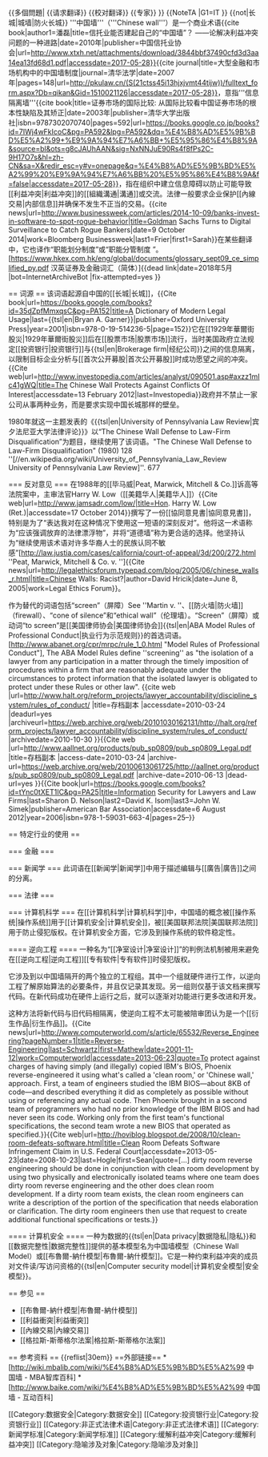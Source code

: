 {{多個問題|
{{请求翻译}}
{{校对翻译}}
{{专家}}
}}
{{NoteTA
|G1=IT
}}
{{not|长城|城墙|防火长城}}
'''中国墙'''（'''Chinese wall'''）是一个商业术语<ref>{{cite book|author1=潘磊|title=信托业能否建起自己的“中国墙”？ ——论解决利益冲突问题的一种进路|date=2010年|publisher=中国信托业协会|url=http://www.xtxh.net/attachments/download/3844bbf37490cfd3d3aa14ea13fd68d1.pdf|accessdate=2017-05-28}}</ref><ref>{{cite journal|title=大型金融和市场机构中的中国墙制度|journal=清华法学|date=2007年|pages=148|url=http://pkulaw.cn/(S(21ctss45i13hjxjvmt44tijw))/fulltext_form.aspx?Db=qikan&Gid=1510021126|accessdate=2017-05-28}}</ref>，意指'''信息隔离墙'''<ref>{{cite book|title=证券市场的国际比较: 从国际比较看中国证券市场的根本性缺陷及其矫正|date=2003年|publisher=清华大学出版社|isbn=9787302070740|pages=592|url=https://books.google.co.jp/books?id=7IWj4wFkIcoC&pg=PA592&lpg=PA592&dq=%E4%B8%AD%E5%9B%BD%E5%A2%99+%E9%9A%94%E7%A6%BB+%E5%95%86%E4%B8%9A&source=bl&ots=g8cJAUhAAN&sig=NxNNJuE90Rs4f8fPs2C-9H17O7s&hl=zh-CN&sa=X&redir_esc=y#v=onepage&q=%E4%B8%AD%E5%9B%BD%E5%A2%99%20%E9%9A%94%E7%A6%BB%20%E5%95%86%E4%B8%9A&f=false|accessdate=2017-05-28}}</ref>，指在组织中建立信息障碍以防止可能导致[[利益冲突|利益冲突]]的[[組織溝通|溝通]]或交流。法律一般要求企业保护[[內線交易|内部信息]]并确保不发生不正当的交易。<ref name="frier">{{cite news|url=http://www.businessweek.com/articles/2014-10-09/banks-invest-in-software-to-spot-rogue-behavior|title=Goldman Sachs Turns to Digital Surveillance to Catch Rogue Bankers|date=9 October 2014|work=Bloomberg Businessweek|last1=Frier|first1=Sarah}}</ref>在某些翻译中，它也译作“职能划分制度”或“职能分管制度 ”。<ref>[https://www.hkex.com.hk/eng/global/documents/glossary_sept09_ce_simplified_py.pdf 汉英证券及金融词汇（简体）]{{dead link|date=2018年5月 |bot=InternetArchiveBot |fix-attempted=yes }}</ref>

== 词源 ==
该词语起源自中国的[[长城|长城]]，<ref name="Garner2001">{{Cite book|url=https://books.google.com/books?id=35dZpfMmxqsC&pg=PA152|title=A Dictionary of Modern Legal Usage|last={{tsl|en|Bryan A. Garner}}|publisher=Oxford University Press|year=2001|isbn=978-0-19-514236-5|page=152}}</ref>它在[[1929年華爾街股災|1929年華爾街股災]]后在[[股票市场|股票市场]]流行，当时美国政府立法规定[[投资银行|投资银行]]与{{tsl|en|Brokerage firm|经纪公司}}之间的信息隔离，以限制目标企业分析与[[首次公开募股|首次公开募股]]时成功愿望之间的冲突。<ref>{{Cite web|url=http://www.investopedia.com/articles/analyst/090501.asp#axzz1mIc41gWQ|title=The Chinese Wall Protects Against Conflicts Of Interest|accessdate=13 February 2012|last=Investopedia}}</ref>政府并不禁止一家公司从事两种业务，而是要求实现中国长城那样的壁垒。

1980年就这一主题发表的《{{tsl|en|University of Pennsylvania Law Review|宾夕法尼亚大学法律评论}}》以“The Chinese Wall Defense to Law-Firm Disqualification”为题目，继续使用了该词语。<ref>"The Chinese Wall Defense to Law-Firm Disqualification" (1980) 128 ''[//en.wikipedia.org/wiki/University_of_Pennsylvania_Law_Review University of Pennsylvania Law Review]''. 677</ref>

=== 反对意见 ===
在1988年的[[毕马威|Peat, Marwick, Mitchell & Co.]]诉高等法院案中，主审法官Harry W. Low（[[美籍华人|美籍华人]]）<ref>{{Cite web|url=http://www.jamsadr.com/low/|title=Hon. Harry W. Low (Ret.)|accessdate=17 October 2014}}</ref>撰写了一份[[協同意見書|協同意見書]]，特别是为了“表达我对在这种情况下使用这一短语的深刻反对”。他将这一术语称为“应该强调放弃的法律漂浮物”，并将“道德墙”称为更合适的选择。他坚持认为“继续使用该术语对许多华裔人士的民族认同不敏感”<ref name="Justia">[http://law.justia.com/cases/california/court-of-appeal/3d/200/272.html ''Peat, Marwick, Mitchell & Co. v. '']</ref><ref>{{Cite news|url=http://legalethicsforum.typepad.com/blog/2005/06/chinese_walls_r.html|title=Chinese Walls: Racist?|author=David Hricik|date=June 8, 2005|work=Legal Ethics Forum}}</ref>。

作为替代的词语包括“screen”（屏障）<ref>See ''Martin v. ''</ref>、[[防火墙|防火墙]]（firewall）、“cone of silence”和“ethical wall”（伦理墙）。“Screen”（屏障）或动词“to screen”是[[美国律师协会|美国律师协会]]{{tsl|en|ABA Model Rules of Professional Conduct|执业行为示范规则}}的首选词语。<ref>[http://www.abanet.org/cpr/mrpc/rule_1_0.html "Model Rules of Professional Conduct"], The ABA Model Rules define ''screening'' as "the isolation of a lawyer from any participation in a matter through the timely imposition of procedures within a firm that are reasonably adequate under the circumstances to protect information that the isolated lawyer is obligated to protect under these Rules or other law". </ref><ref>{{cite web |url=http://www.halt.org/reform_projects/lawyer_accountability/discipline_system/rules_of_conduct/ |title=存档副本 |accessdate=2010-03-24 |deadurl=yes |archiveurl=https://web.archive.org/web/20101030162131/http://halt.org/reform_projects/lawyer_accountability/discipline_system/rules_of_conduct/ |archivedate=2010-10-30 }}</ref><ref>{{Cite web |url=http://www.aallnet.org/products/pub_sp0809/pub_sp0809_Legal.pdf |title=存档副本 |access-date=2010-03-24 |archive-url=https://web.archive.org/web/20100613061725/http://aallnet.org/products/pub_sp0809/pub_sp0809_Legal.pdf |archive-date=2010-06-13 |dead-url=yes }}</ref><ref>{{Cite book|url=https://books.google.com/books?id=tYnc0tXET1IC&pg=PA25|title=Information Security for Lawyers and Law Firms|last=Sharon D. Nelson|last2=David K. Isom|last3=John W. Simek|publisher=American Bar Association|accessdate=6 August 2012|year=2006|isbn=978-1-59031-663-4|pages=25–}}</ref>

== 特定行业的使用 ==

=== 金融 ===

=== 新闻学 ===
此词语在[[新闻学|新闻学]]中用于描述编辑与[[廣告|廣告]]之间的分离。

=== 法律 ===

=== 计算机科学 ===
在[[计算机科学|计算机科学]]中，中国墙的概念被[[操作系统|操作系统]]用于[[计算机安全|计算机安全]]，被[[美国联邦法院|美国联邦法院]]用于防止侵犯版权。在计算机安全方面，它涉及到操作系统的软件稳定性。

==== 逆向工程 ====
一种名为“[[净室设计|净室设计]]”的判例法机制被用来避免在[[逆向工程|逆向工程]][[专有软件|专有软件]]时侵犯版权。

它涉及到以中国墙隔开的两个独立的工程组。其中一个组就硬件进行工作，以逆向工程了解原始算法的必要条件，并且仅记录其发现。另一组则仅基于该文档来撰写代码。在新代码成功在硬件上运行之后，就可以逐渐对功能进行更多改进和开发。

这种方法将新代码与旧代码相隔离，使逆向工程不太可能被陪审团认为是一个[[衍生作品|衍生作品]]。<ref name="cleanroom">{{Cite news|url=http://www.computerworld.com/s/article/65532/Reverse_Engineering?pageNumber=1|title=Reverse-Engineering|last=Schwartz|first=Mathew|date=2001-11-12|work=Computerworld|accessdate=2013-06-23|quote=To protect against charges of having simply (and illegally) copied IBM's BIOS, Phoenix reverse-engineered it using what's called a 'clean room,' or 'Chinese wall,' approach. First, a team of engineers studied the IBM BIOS—about 8KB of code—and described everything it did as completely as possible without using or referencing any actual code. Then Phoenix brought in a second team of programmers who had no prior knowledge of the IBM BIOS and had never seen its code. Working only from the first team's functional specifications, the second team wrote a new BIOS that operated as specified.}}</ref><ref>{{Cite web|url=http://hoviblog.blogspot.de/2008/10/clean-room-defeats-software.html|title=Clean Room Defeats Software Infringement Claim in U.S. Federal Court|accessdate=2013-05-23|date=2008-10-23|last=Hogle|first=Sean|quote=[...] dirty room reverse engineering should be done in conjunction with clean room development by using two physically and electronically isolated teams where one team does dirty room reverse engineering and the other does clean room development. If a dirty room team exists, the clean room engineers can write a description of the portion of the specification that needs elaboration or clarification. The dirty room engineers then use that request to create additional functional specifications or tests.}}</ref>

==== 计算机安全 ====
一种为数据的{{tsl|en|Data privacy|数据隐私|隐私}}和[[数据完整性|数据完整性]]提供的基本模型名为中国墙模型（Chinese Wall Model）或[[布魯爾-納什模型|布魯爾-納什模型]]。它是一种约束利益冲突的成员对文件读/写访问资格的{{tsl|en|Computer security model|计算机安全模型|安全模型}}。

== 参见 ==
* [[布魯爾-納什模型|布魯爾-納什模型]]
* [[利益衝突|利益衝突]]
* [[內線交易|內線交易]]
* [[格拉斯-斯蒂格尔法案|格拉斯-斯蒂格尔法案]]

== 参考资料 ==
{{reflist|30em}}
==外部链接==
*[http://wiki.mbalib.com/wiki/%E4%B8%AD%E5%9B%BD%E5%A2%99 中国墙 - MBA智库百科]
*[http://www.baike.com/wiki/%E4%B8%AD%E5%9B%BD%E5%A2%99 中国墙 - 互动百科]

[[Category:数据安全|Category:数据安全]]
[[Category:投资银行业|Category:投资银行业]]
[[Category:非正式法律术语|Category:非正式法律术语]]
[[Category:新闻学标准|Category:新闻学标准]]
[[Category:缓解利益冲突|Category:缓解利益冲突]]
[[Category:隐喻涉及对象|Category:隐喻涉及对象]]